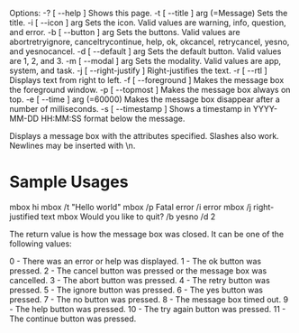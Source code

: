 Options:
  -? [ --help ]                 Shows this page.
  -t [ --title ] arg (=Message) Sets the title.
  -i [ --icon ] arg             Sets the icon. Valid values are warning, info, 
                                question, and error.
  -b [ --button ] arg           Sets the buttons. Valid values are 
                                abortretryignore, canceltrycontinue, help, ok, 
                                okcancel, retrycancel, yesno, and yesnocancel.
  -d [ --default ] arg          Sets the default button. Valid values are 1, 2,
                                and 3.
  -m [ --modal ] arg            Sets the modality. Valid values are app, 
                                system, and task.
  -j [ --right-justify ]        Right-justifies the text.
  -r [ --rtl ]                  Displays text from right to left.
  -f [ --foreground ]           Makes the message box the foreground window.
  -p [ --topmost ]              Makes the message box always on top.
  -e [ --time ] arg (=60000)    Makes the message box disappear after a number 
                                of milliseconds.
  -s [ --timestamp ]            Shows a timestamp in YYYY-MM-DD HH:MM:SS format
                                below the message.


Displays a message box with the attributes specified.
Slashes also work.
Newlines may be inserted with \n.

Sample Usages
=============
mbox hi
mbox /t "Hello world"
mbox /p Fatal error /i error
mbox /j right-justified text
mbox Would you like to quit? /b yesno /d 2

The return value is how the message box was closed. It can be one of the
following values:

 0 - There was an error or help was displayed.
 1 - The ok button was pressed.
 2 - The cancel button was pressed or the message box was cancelled.
 3 - The abort button was pressed.
 4 - The retry button was pressed.
 5 - The ignore button was pressed.
 6 - The yes button was pressed.
 7 - The no button was pressed.
 8 - The message box timed out.
 9 - The help button was pressed.
 10 - The try again button was pressed.
 11 - The continue button was pressed.
